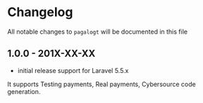 # Changelog

All notable changes to `pagalogt` will be documented in this file

## 1.0.0 - 201X-XX-XX

- initial release support for Laravel 5.5.x

It supports Testing payments, Real payments, Cybersource code generation.
